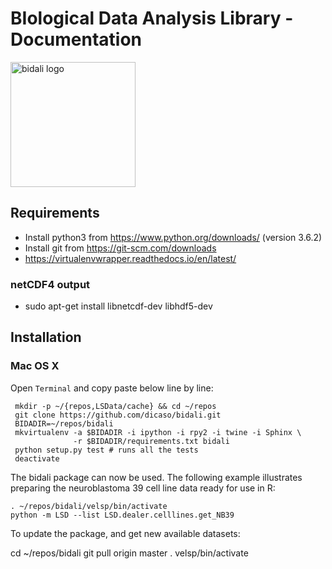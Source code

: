 # BIological Data Analysis Library - Documentation
<img title="bidali logo" src="bidali_logo.svg" width="200">

## Requirements

- Install python3 from https://www.python.org/downloads/ (version 3.6.2)
- Install git from https://git-scm.com/downloads
- https://virtualenvwrapper.readthedocs.io/en/latest/

### netCDF4 output

- sudo apt-get install libnetcdf-dev libhdf5-dev

## Installation

### Mac OS X

Open `Terminal` and copy paste below line by line:

     mkdir -p ~/{repos,LSData/cache} && cd ~/repos
     git clone https://github.com/dicaso/bidali.git
     BIDADIR=~/repos/bidali
     mkvirtualenv -a $BIDADIR -i ipython -i rpy2 -i twine -i Sphinx \
                  -r $BIDADIR/requirements.txt bidali
     python setup.py test # runs all the tests
     deactivate

The bidali package can now be used. The following example illustrates preparing
the neuroblastoma 39 cell line data ready for use in R:

    . ~/repos/bidali/velsp/bin/activate
    python -m LSD --list LSD.dealer.celllines.get_NB39

To update the package, and get new available datasets:

   cd ~/repos/bidali
   git pull origin master
   . velsp/bin/activate

